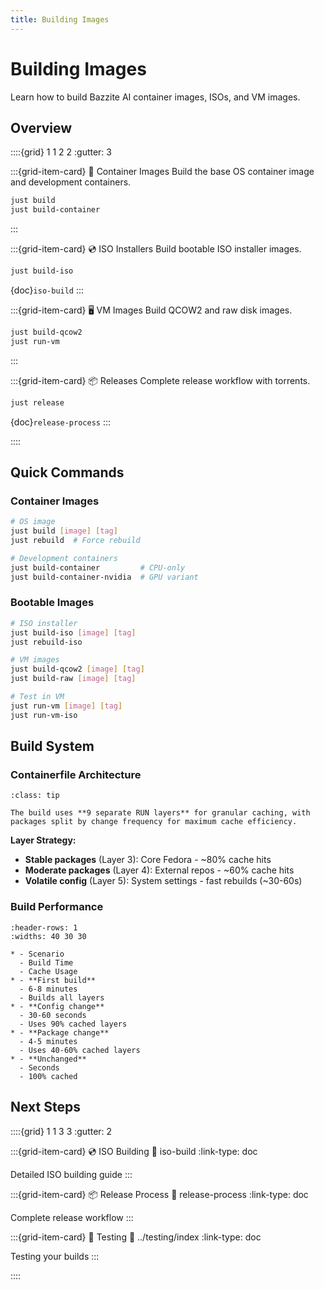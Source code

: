 ```yaml
---
title: Building Images
---
```


# Building Images

Learn how to build Bazzite AI container images, ISOs, and VM images.

## Overview

::::{grid} 1 1 2 2
:gutter: 3

:::{grid-item-card} 🐳 Container Images
Build the base OS container image and development containers.

```bash
just build
just build-container
```
:::

:::{grid-item-card} 💿 ISO Installers
Build bootable ISO installer images.

```bash
just build-iso
```

{doc}`iso-build`
:::

:::{grid-item-card} 🖥️ VM Images
Build QCOW2 and raw disk images.

```bash
just build-qcow2
just run-vm
```
:::

:::{grid-item-card} 📦 Releases
Complete release workflow with torrents.

```bash
just release
```

{doc}`release-process`
:::

::::

## Quick Commands

### Container Images

```bash
# OS image
just build [image] [tag]
just rebuild  # Force rebuild

# Development containers
just build-container         # CPU-only
just build-container-nvidia  # GPU variant
```

### Bootable Images

```bash
# ISO installer
just build-iso [image] [tag]
just rebuild-iso

# VM images
just build-qcow2 [image] [tag]
just build-raw [image] [tag]

# Test in VM
just run-vm [image] [tag]
just run-vm-iso
```

## Build System

### Containerfile Architecture

```{admonition} Optimized layer caching
:class: tip

The build uses **9 separate RUN layers** for granular caching, with packages split by change frequency for maximum cache efficiency.
```

**Layer Strategy:**

- **Stable packages** (Layer 3): Core Fedora - ~80% cache hits
- **Moderate packages** (Layer 4): External repos - ~60% cache hits
- **Volatile config** (Layer 5): System settings - fast rebuilds (~30-60s)

### Build Performance

```{list-table}
:header-rows: 1
:widths: 40 30 30

* - Scenario
  - Build Time
  - Cache Usage
* - **First build**
  - 6-8 minutes
  - Builds all layers
* - **Config change**
  - 30-60 seconds
  - Uses 90% cached layers
* - **Package change**
  - 4-5 minutes
  - Uses 40-60% cached layers
* - **Unchanged**
  - Seconds
  - 100% cached
```

## Next Steps

::::{grid} 1 1 3 3
:gutter: 2

:::{grid-item-card} 💿 ISO Building
:link: iso-build
:link-type: doc

Detailed ISO building guide
:::

:::{grid-item-card} 📦 Release Process
:link: release-process
:link-type: doc

Complete release workflow
:::

:::{grid-item-card} 🧪 Testing
:link: ../testing/index
:link-type: doc

Testing your builds
:::

::::
